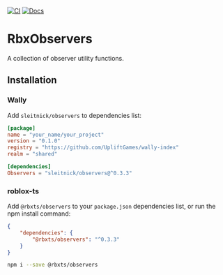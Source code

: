 [![CI](https://github.com/Sleitnick/RbxObservers/actions/workflows/ci.yaml/badge.svg)](https://github.com/Sleitnick/RbxObservers/actions/workflows/ci.yaml)
[![Docs](https://github.com/Sleitnick/RbxObservers/actions/workflows/docs.yaml/badge.svg)](https://github.com/Sleitnick/RbxObservers/actions/workflows/docs.yaml)

# RbxObservers

A collection of observer utility functions.

## Installation

### Wally

Add `sleitnick/observers` to dependencies list:
```toml
[package]
name = "your_name/your_project"
version = "0.1.0"
registry = "https://github.com/UpliftGames/wally-index"
realm = "shared"

[dependencies]
Observers = "sleitnick/observers@^0.3.3"
```

### roblox-ts

Add `@rbxts/observers` to your `package.json` dependencies list, or run the npm install command:

```json
{
	"dependencies": {
		"@rbxts/observers": "^0.3.3"
	}
}
```

```sh
npm i --save @rbxts/observers
```
